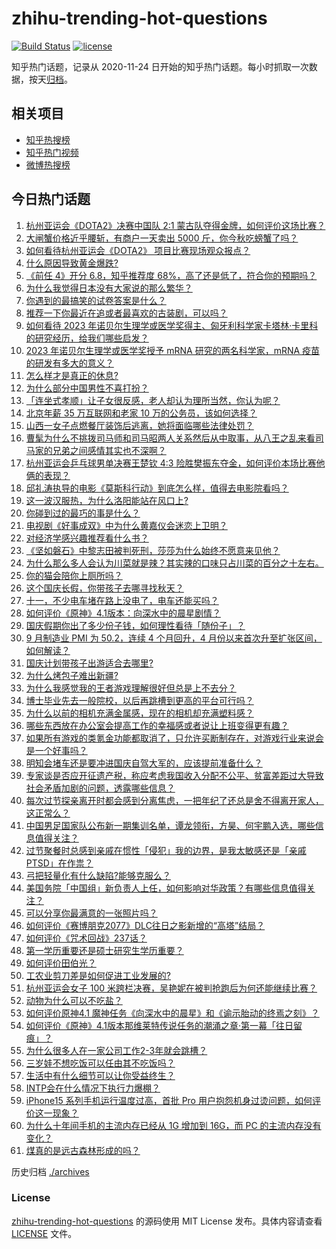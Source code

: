 # zhihu-trending-hot-questions

[![Build Status](https://github.com/justjavac/zhihu-trending-hot-questions/workflows/ci/badge.svg?branch=master)](https://github.com/justjavac/zhihu-trending-hot-questions/actions)
[![license](https://img.shields.io/github/license/justjavac/zhihu-trending-hot-questions)](https://github.com/justjavac/zhihu-trending-hot-questions/blob/master/LICENSE)

知乎热门话题，记录从 2020-11-24
日开始的知乎热门话题。每小时抓取一次数据，按天[归档](./archives)。

## 相关项目

- [知乎热搜榜](https://github.com/justjavac/zhihu-trending-top-search)
- [知乎热门视频](https://github.com/justjavac/zhihu-trending-hot-video)
- [微博热搜榜](https://github.com/justjavac/weibo-trending-hot-search)

## 今日热门话题

<!-- BEGIN -->
<!-- 最后更新时间 Tue Oct 03 2023 03:12:18 GMT+0800 (China Standard Time) -->

1. [杭州亚运会《DOTA2》决赛中国队 2:1 蒙古队夺得金牌，如何评价这场比赛？](https://www.zhihu.com/question/624553064)
1. [大闸蟹价格近乎腰斩，有商户一天卖出 5000 斤，你今秋吃螃蟹了吗？](https://www.zhihu.com/question/624513993)
1. [如何看待杭州亚运会《DOTA2》 项目比赛现场观众报点？](https://www.zhihu.com/question/624439544)
1. [什么原因导致黄金爆跌?](https://www.zhihu.com/question/624202492)
1. [《前任 4》开分 6.8，知乎推荐度 68%，高了还是低了，符合你的预期吗？](https://www.zhihu.com/question/624388709)
1. [为什么我觉得日本没有大家说的那么繁华？](https://www.zhihu.com/question/599520936)
1. [你遇到的最搞笑的试卷答案是什么？](https://www.zhihu.com/question/39854849)
1. [推荐一下你最近在追或者最喜欢的古装剧，可以吗？](https://www.zhihu.com/question/614726245)
1. [如何看待 2023 年诺贝尔生理学或医学奖得主、匈牙利科学家卡塔林·卡里科的研究经历，给我们哪些启发？](https://www.zhihu.com/question/454168214)
1. [2023 年诺贝尔生理学或医学奖授予 mRNA 研究的两名科学家，mRNA 疫苗的研发有多大的意义？](https://www.zhihu.com/question/623162434)
1. [怎么样才是真正的休息?](https://www.zhihu.com/question/27418122)
1. [为什么部分中国男性不喜打扮？](https://www.zhihu.com/question/52757868)
1. [「连坐式孝顺」让子女很反感，老人却认为理所当然，你认为呢？](https://www.zhihu.com/question/622156807)
1. [北京年薪 35 万互联网和老家 10 万的公务员，该如何选择？](https://www.zhihu.com/question/622558910)
1. [山西一女子点燃餐厅装饰后逃离，她将面临哪些法律处罚？](https://www.zhihu.com/question/624441552)
1. [曹髦为什么不挑拨司马师和司马昭两人关系然后从中取事，从八王之乱来看司马家的兄弟之间感情其实也不深啊？](https://www.zhihu.com/question/623198242)
1. [杭州亚运会乒乓球男单决赛王楚钦 4:3 险胜樊振东夺金，如何评价本场比赛他俩的表现？](https://www.zhihu.com/question/624556406)
1. [邱礼涛执导的电影《莫斯科行动》到底怎么样，值得去电影院看吗？](https://www.zhihu.com/question/624167617)
1. [这一波汉服热，为什么洛阳能站在风口上?](https://www.zhihu.com/question/623670291)
1. [你碰到过的最巧的事是什么？](https://www.zhihu.com/question/24114663)
1. [电视剧《好事成双》中为什么黄嘉仪会迷恋上卫明？](https://www.zhihu.com/question/623651070)
1. [对经济学感兴趣推荐看什么书？](https://www.zhihu.com/question/615350912)
1. [《坚如磐石》中黎志田被判死刑，莎莎为什么始终不愿意来见他？](https://www.zhihu.com/question/624436846)
1. [为什么那么多人会认为川菜就是辣？其实辣的口味只占川菜的百分之十左右。](https://www.zhihu.com/question/35290707)
1. [你的猫会陪你上厕所吗？](https://www.zhihu.com/question/623235518)
1. [这个国庆长假，你带孩子去哪寻找秋天？](https://www.zhihu.com/question/622730088)
1. [十一，不少电车堵在路上没电了，电车还能买吗？](https://www.zhihu.com/question/624468295)
1. [如何评价《原神》4.1版本：向深水中的晨星剧情？](https://www.zhihu.com/question/623990067)
1. [国庆假期你出了多少份子钱，如何理性看待「随份子」？](https://www.zhihu.com/question/624550167)
1. [9 月制造业 PMI 为 50.2，连续 4 个月回升，4 月份以来首次升至扩张区间，如何解读？](https://www.zhihu.com/question/624354824)
1. [国庆计划带孩子出游适合去哪里?](https://www.zhihu.com/question/617815526)
1. [为什么烤包子难出新疆?](https://www.zhihu.com/question/623494116)
1. [为什么我感觉我的王者游戏理解很好但总是上不去分？](https://www.zhihu.com/question/623964050)
1. [博士毕业先去一般院校，以后再跳槽到更高的平台可行吗？](https://www.zhihu.com/question/623885909)
1. [为什么以前的相机充满金属感，现在的相机却充满塑料感？](https://www.zhihu.com/question/378353709)
1. [哪些东西放在办公室会提高工作的幸福感或者说让上班变得更有趣？](https://www.zhihu.com/question/22707135)
1. [如果所有游戏的类氪金功能都取消了，只允许买断制存在，对游戏行业来说会是一个好事吗？](https://www.zhihu.com/question/624409758)
1. [明知会堵车还是要冲进国庆自驾大军的，应该提前准备什么？](https://www.zhihu.com/question/624056953)
1. [专家谈是否应开征遗产税，称应考虑我国收入分配不公平、贫富差距过大导致社会矛盾加剧的问题，透露哪些信息？](https://www.zhihu.com/question/624515846)
1. [每次过节探亲离开时都会感到分离焦虑，一把年纪了还总是舍不得离开家人，这正常么？](https://www.zhihu.com/question/621684257)
1. [中国男足国家队公布新一期集训名单，谭龙领衔，方昊、何宇鹏入选，哪些信息值得关注？](https://www.zhihu.com/question/624544258)
1. [过节聚餐时总感到亲戚在惯性「侵犯」我的边界，是我太敏感还是「亲戚PTSD」在作祟？](https://www.zhihu.com/question/621684259)
1. [弓把轻量化有什么缺陷?能够克服么？](https://www.zhihu.com/question/624282665)
1. [美国务院「中国组」新负责人上任，如何影响对华政策？有哪些信息值得关注？](https://www.zhihu.com/question/624434316)
1. [可以分享你最满意的一张照片吗？](https://www.zhihu.com/question/623948087)
1. [如何评价《赛博朋克2077》DLC往日之影新增的“高塔”结局？](https://www.zhihu.com/question/623845021)
1. [如何评价《咒术回战》237话？](https://www.zhihu.com/question/624004407)
1. [第一学历重要还是硕士研究生学历重要？](https://www.zhihu.com/question/619560349)
1. [如何评价田伯光？](https://www.zhihu.com/question/30738288)
1. [工农业剪刀差是如何促进工业发展的?](https://www.zhihu.com/question/557559100)
1. [杭州亚运会女子 100 米跨栏决赛，吴艳妮在被判抢跑后为何还能继续比赛？](https://www.zhihu.com/question/624476503)
1. [动物为什么可以不吃盐？](https://www.zhihu.com/question/288354851)
1. [如何评价原神4.1 魔神任务《向深水中的晨星》和《谕示胎动的终焉之刻》？](https://www.zhihu.com/question/624018688)
1. [如何评价《原神》4.1版本那维莱特传说任务的潮涌之章·第一幕「往日留痕」？](https://www.zhihu.com/question/624174868)
1. [为什么很多人在一家公司工作2-3年就会跳槽？](https://www.zhihu.com/question/622550091)
1. [三岁娃不想吃饭可以任由其不吃饭吗？](https://www.zhihu.com/question/620303801)
1. [生活中有什么细节可以让你受益终生？](https://www.zhihu.com/question/609775069)
1. [INTP会在什么情况下执行力爆棚？](https://www.zhihu.com/question/618253202)
1. [iPhone15 系列手机运行温度过高，首批 Pro 用户抱怨机身过烫问题，如何评价这一现象？](https://www.zhihu.com/question/624146977)
1. [为什么十年间手机的主流内存已经从 1G 增加到 16G，而 PC 的主流内存没有变化？](https://www.zhihu.com/question/623647015)
1. [煤真的是远古森林形成的吗？](https://www.zhihu.com/question/620170214)

<!-- END -->

历史归档 [./archives](./archives)

### License

[zhihu-trending-hot-questions](https://github.com/justjavac/zhihu-trending-hot-questions)
的源码使用 MIT License 发布。具体内容请查看 [LICENSE](./LICENSE) 文件。
